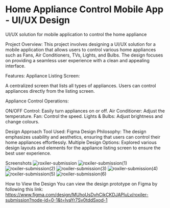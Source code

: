 # Home Appliance Control Mobile App - UI/UX Design
UI/UX solution for mobile application to control the home appliance

Project Overview: 
This project involves designing a UI/UX solution for a mobile application that allows users to control various home appliances such as Fans, Air Conditioners, TVs, Lights, and Bulbs. The design focuses on providing a seamless user experience with a clean and appealing interface.

Features:
Appliance Listing Screen:

A centralized screen that lists all types of appliances.
Users can control appliances directly from the listing screen.

Appliance Control Operations:

ON/OFF Control: Easily turn appliances on or off.
Air Conditioner: Adjust the temperature.
Fan: Control the speed.
Lights & Bulbs: Adjust brightness and change colours.

Design Approach
Tool Used: Figma
Design Philosophy: The design emphasizes usability and aesthetics, ensuring that users can control their home appliances effortlessly.
Multiple Design Options: Explored various design layouts and elements for the appliance listing screen to ensure the best user experience.

Screenshots
![roxiler-submission](https://github.com/user-attachments/assets/3fef0967-0e54-4090-894e-e49aa4ede69b)
![roxiler-submission(1)](https://github.com/user-attachments/assets/4f414126-a43c-4939-9fb0-79e597c05cb9)
![roxiler-submission(2)](https://github.com/user-attachments/assets/05abec23-aee5-4b70-8093-45dc41c2d487)
![roxiler-submission(3)](https://github.com/user-attachments/assets/280dd2fd-faa6-4625-8ab3-4304e5908cb5)
![roxiler-submission(4)](https://github.com/user-attachments/assets/3ef4c38e-adad-4b21-91a4-f9d2db180952)
![roxiler-submission(5)](https://github.com/user-attachments/assets/da90db21-fe6e-4390-8da1-c4b7ef1fd9f1)
![roxiler-submission(6)](https://github.com/user-attachments/assets/002e8707-0b3e-4386-89a6-d46eabbd35a1)







How to View the Design
You can view the design prototype on Figma by following this link:
https://www.figma.com/design/MUhoUsDvhCikCKDJAPluLv/roxiler-submission?node-id=0-1&t=lvaYr7Sv0tddSxod-1
